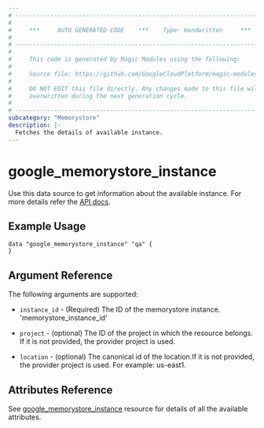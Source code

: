 ```yaml
---
# ----------------------------------------------------------------------------
#
#     ***     AUTO GENERATED CODE    ***    Type: Handwritten     ***
#
# ----------------------------------------------------------------------------
#
#     This code is generated by Magic Modules using the following:
#
#     Source file: https://github.com/GoogleCloudPlatform/magic-modules/tree/main/mmv1/third_party/terraform/website/docs/d/memorystore_instance.html.markdown
#
#     DO NOT EDIT this file directly. Any changes made to this file will be
#     overwritten during the next generation cycle.
#
# ----------------------------------------------------------------------------
subcategory: "Memorystore"
description: |-
  Fetches the details of available instance.
---
```


# google_memorystore_instance

Use this data source to get information about the available instance. For more details refer the [API docs](https://cloud.google.com/memorystore/docs/valkey/reference/rest/v1/projects.locations.instances).

## Example Usage


```hcl
data "google_memorystore_instance" "qa" {
}
```

## Argument Reference

The following arguments are supported:


* `instance_id` -
  (Required)
  The ID of the memorystore instance.
  'memorystore_instance_id'

* `project` - 
  (optional) 
  The ID of the project in which the resource belongs. If it is not provided, the provider project is used.

* `location` -
  (optional)
  The canonical id of the location.If it is not provided, the provider project is used. For example: us-east1.

## Attributes Reference

See [google_memorystore_instance](https://registry.terraform.io/providers/hashicorp/google/latest/docs/resources/memorystore_instance) resource for details of all the available attributes.
